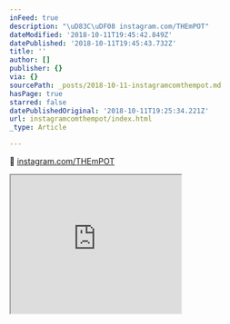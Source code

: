 ```yaml
---
inFeed: true
description: "\uD83C\uDF08 instagram.com/THEmPOT"
dateModified: '2018-10-11T19:45:42.849Z'
datePublished: '2018-10-11T19:45:43.732Z'
title: ''
author: []
publisher: {}
via: {}
sourcePath: _posts/2018-10-11-instagramcomthempot.md
hasPage: true
starred: false
datePublishedOriginal: '2018-10-11T19:25:34.221Z'
url: instagramcomthempot/index.html
_type: Article

---
```

🌈 [instagram.com/THEmPOT][0]

<iframe src="https://the-grid.github.io/ed-userhtml/?g=eJwtjDsOgCAQBa9i6JHKxgB3WfkIiQuEXT2_W1DOy5uxsX5beIDIqXzp0BFTY1JbBAZdZspOFeZxGsMl4ei8y8fURgz3BBRY-1LaK0AsuUN5ayTvfx3oI-o" height="244" style=""></iframe>



[0]: http://instagram.com/THEmPOT